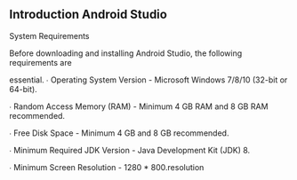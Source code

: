 ## Introduction Android Studio
System Requirements

Before downloading and installing Android Studio, the following requirements are 

essential. ∙ Operating System Version - Microsoft Windows 7/8/10 (32-bit or 64-bit). 

∙
Random Access Memory (RAM) - Minimum 4 GB RAM and 8 GB RAM recommended. 

∙ Free Disk Space - Minimum 4 GB and 8 GB recommended.

∙ Minimum Required JDK Version - Java Development Kit (JDK) 8. 

∙ Minimum Screen Resolution - 1280 * 800.resolution 

